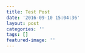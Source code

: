 ```yaml
---
title: Test Post
date: '2016-09-10 15:04:36'
layout: post
categories: ''
tags: []
featured-image: ''
---
```

